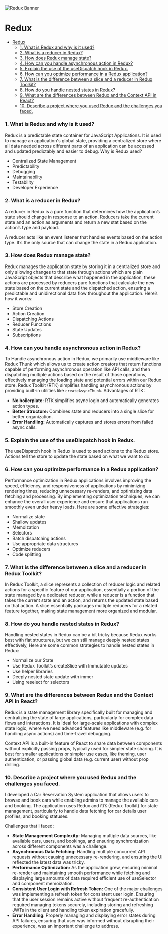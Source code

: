 ![Redux Banner](https://via.placeholder.com/1200x300.png?text=Redux)

# Redux

- [Redux](#redux)
  - [1. What is Redux and why is it used?](#1-what-is-redux-and-why-is-it-used)
  - [2. What is a reducer in Redux?](#2-what-is-a-reducer-in-redux)
  - [3. How does Redux manage state?](#3-how-does-redux-manage-state)
  - [4. How can you handle asynchronous action in Redux?](#4-how-can-you-handle-asynchronous-action-in-redux)
  - [5. Explain the use of the useDispatch hook in Redux.](#5-explain-the-use-of-the-usedispatch-hook-in-redux)
  - [6. How can you optimize performance in a Redux application?](#6-how-can-you-optimize-performance-in-a-redux-application)
  - [7. What is the difference between a slice and a reducer in Redux Toolkit?](#7-what-is-the-difference-between-a-slice-and-a-reducer-in-redux-toolkit)
  - [8. How do you handle nested states in Redux?](#8-how-do-you-handle-nested-states-in-redux)
  - [9. What are the differences between Redux and the Context API in React?](#9-what-are-the-differences-between-redux-and-the-context-api-in-react)
  - [10. Describe a project where you used Redux and the challenges you faced.](#10-describe-a-project-where-you-used-redux-and-the-challenges-you-faced)

### 1. What is Redux and why is it used?

Redux is a predictable state container for JavaScript Applications. It is used to manage an application's global state, providing a centralized store where all data needed across different parts of an application can be accessed and updated predictably and easier to debug.
Why is Redux used?

- Centralized State Management
- Predictability
- Debugging
- Maintainability
- Testability
- Developer Experience

### 2. What is a reducer in Redux?

A reducer in Redux is a pure function that determines how the application’s state should change in response to an action. Reducers take the current state and an action as arguments and return a new stat based on the action’s type and payload.

A reducer acts like an event listener that handles events based on the action type. It’s the only source that can change the state in a Redux application.

### 3. How does Redux manage state?

Redux manages the application state by storing it in a centralized store and only allowing changes to that state through actions which are plain JavaScript objects that describe what happened in the application, these actions are processed by reducers pure functions that calculate the new state based on the current state and the dispatched action, ensuring a predictable and unidirectional data flow throughout the application.
Here’s how it works:

- Store Creation
- Action Creation
- Dispatching Actions
- Reducer Functions
- State Updates
- Subscriptions

### 4. How can you handle asynchronous action in Redux?

To Handle asynchronous action in Redux, we primarily use middleware like Redux Thunk which allows us to create action creators that return functions capable of performing asynchronous operation like API calls, and then dispatching multiple actions based on the result of those operations, effectively managing the loading state and potential errors within our Redux store.
Redux Toolkit (RTK) simplifies handling asynchronous actions by providing built-in utilities like `createAsyncThunk`.
Advantages of RTK:

- **No boilerplate:** RTK simplifies async login and automatically generates action types.
- **Better Structure:** Combines state and reducers into a single slice for better organization.
- **Error Handling:** Automatically captures and stores errors from failed async calls.

### 5. Explain the use of the useDispatch hook in Redux.

The useDispatch hook in Redux is used to send actions to the Redux store. Actions tell the store to update the state based on what we want to do.

### 6. How can you optimize performance in a Redux application?

Performance optimization in Redux applications involves improving the speed, efficiency, and responsiveness of applications by minimizing rendering times, reducing unnecessary re-renders, and optimizing data fetching and processing. By implementing optimization techniques, we can enhance the overall user experience and ensure that applications run smoothly even under heavy loads.
Here are some effective strategies:

- Normalize state
- Shallow updates
- Memoization
- Selectors
- Batch dispatching actions
- Use appropriate data structures
- Optimize reducers
- Code splitting

### 7. What is the difference between a slice and a reducer in Redux Toolkit?

In Redux Toolkit, a slice represents a collection of reducer logic and related actions for a specific feature of our application, essentially a portion of the state managed by a dedicated reducer, while a reducer is a function that takes the current state and an action, and returns the updated state based on that action. A slice essentially packages multiple reducers for a related feature together, making state management more organized and modular.

### 8. How do you handle nested states in Redux?

Handling nested states in Redux can be a bit tricky because Redux works best with flat structures, but we can still manage deeply nested states effectively, Here are some common strategies to handle nested states in Redux:

- Normalize our State
- Use Redux Toolkit’s createSlice with Immutable updates
- Use helper libraries
- Deeply nested state update with immer
- Using reselect for selectors

### 9. What are the differences between Redux and the Context API in React?

Redux is a state management library specifically built for managing and centralizing the state of large applications, particularly for complex data flows and interactions. It is ideal for large-scale applications with complex state logic, where we need advanced features like middleware (e.g. for handling async actions) and time-travel debugging.

Context API is a built-in feature of React to share data between components without explicitly passing props, typically used for simpler state sharing. It is best for smaller applications or simpler use cases, like theming, user authentication, or passing global data (e.g. current user) without prop drilling.

### 10. Describe a project where you used Redux and the challenges you faced.

I developed a Car Reservation System application that allows users to browse and book cars while enabling admins to manage the available cars and booking. The application uses Redux and `RTK` (Redux Toolkit) for state management, particularly to handle data fetching for car details user profiles, and booking statuses.

Challenges that I faced:

- **State Management Complexity:** Managing multiple data sources, like available cars, users, and bookings, and ensuring synchronization across different components was a challenge.
- **Asynchronous Data Fetching:** Handling multiple concurrent API requests without causing unnecessary re-rendering, and ensuring the UI reflected the latest data was tricky.
- **Performance Optimization:** As the application grew, ensuring minimal re-render and maintaining smooth performance while fetching and displaying large amounts of data required efficient use of useSelector and component memoization.
- **Consistent User Login with Refresh Token:** One of the major challenges was implementing a refresh token for consistent user login. Ensuring that the user session remains active without frequent re-authentication required managing tokens securely, including storing and refreshing JWTs in the client and handling token expiration gracefully.
- **Error Handling**: Properly managing and displaying error states during API failures, ensuring that user was informed without disrupting their experience, was an important challenge to address.

